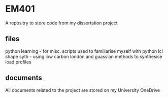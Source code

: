 # EM401
A repositry to store code from my dissertation project

## files
python learning - for misc. scripts used to familiarise myself with python
lcl shape syth - using low carbon london and guassian methods to synthesise load profiles

## documents
All documents related to the project are stored on my University OneDrive
